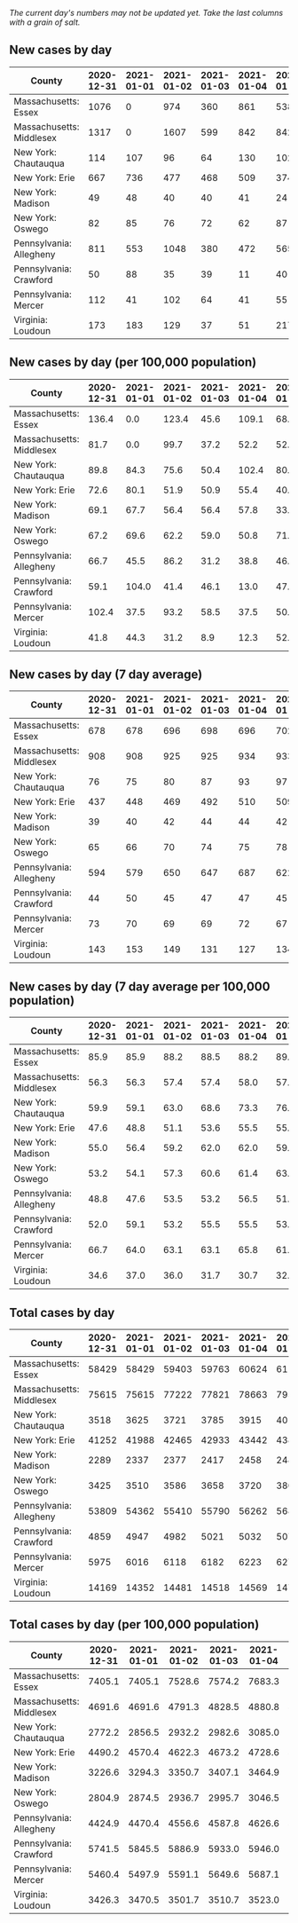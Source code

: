 _The current day's numbers may not be updated yet. Take the last columns with a grain of salt._
## New cases by day

| County | 2020-12-31 | 2021-01-01 | 2021-01-02 | 2021-01-03 | 2021-01-04 | 2021-01-05 | 2021-01-06 |
| --- | --- | --- | --- | --- | --- | --- | --- |
| Massachusetts: Essex | 1076 | 0 | 974 | 360 | 861 | 538 | 1110 |
| Massachusetts: Middlesex | 1317 | 0 | 1607 | 599 | 842 | 842 | 1307 |
| New York: Chautauqua | 114 | 107 | 96 | 64 | 130 | 102 | 109 |
| New York: Erie | 667 | 736 | 477 | 468 | 509 | 374 | 800 |
| New York: Madison | 49 | 48 | 40 | 40 | 41 | 24 | 71 |
| New York: Oswego | 82 | 85 | 76 | 72 | 62 | 87 | 84 |
| Pennsylvania: Allegheny | 811 | 553 | 1048 | 380 | 472 | 565 | 881 |
| Pennsylvania: Crawford | 50 | 88 | 35 | 39 | 11 | 40 | 46 |
| Pennsylvania: Mercer | 112 | 41 | 102 | 64 | 41 | 55 | 45 |
| Virginia: Loudoun | 173 | 183 | 129 | 37 | 51 | 217 | 187 |

## New cases by day (per 100,000 population)

| County | 2020-12-31 | 2021-01-01 | 2021-01-02 | 2021-01-03 | 2021-01-04 | 2021-01-05 | 2021-01-06 |
| --- | --- | --- | --- | --- | --- | --- | --- |
| Massachusetts: Essex | 136.4 | 0.0 | 123.4 | 45.6 | 109.1 | 68.2 | 140.7 |
| Massachusetts: Middlesex | 81.7 | 0.0 | 99.7 | 37.2 | 52.2 | 52.2 | 81.1 |
| New York: Chautauqua | 89.8 | 84.3 | 75.6 | 50.4 | 102.4 | 80.4 | 85.9 |
| New York: Erie | 72.6 | 80.1 | 51.9 | 50.9 | 55.4 | 40.7 | 87.1 |
| New York: Madison | 69.1 | 67.7 | 56.4 | 56.4 | 57.8 | 33.8 | 100.1 |
| New York: Oswego | 67.2 | 69.6 | 62.2 | 59.0 | 50.8 | 71.2 | 68.8 |
| Pennsylvania: Allegheny | 66.7 | 45.5 | 86.2 | 31.2 | 38.8 | 46.5 | 72.4 |
| Pennsylvania: Crawford | 59.1 | 104.0 | 41.4 | 46.1 | 13.0 | 47.3 | 54.4 |
| Pennsylvania: Mercer | 102.4 | 37.5 | 93.2 | 58.5 | 37.5 | 50.3 | 41.1 |
| Virginia: Loudoun | 41.8 | 44.3 | 31.2 | 8.9 | 12.3 | 52.5 | 45.2 |

## New cases by day (7 day average)

| County | 2020-12-31 | 2021-01-01 | 2021-01-02 | 2021-01-03 | 2021-01-04 | 2021-01-05 | 2021-01-06 |
| --- | --- | --- | --- | --- | --- | --- | --- |
| Massachusetts: Essex | 678 | 678 | 696 | 698 | 696 | 702 | 703 |
| Massachusetts: Middlesex | 908 | 908 | 925 | 925 | 934 | 933 | 931 |
| New York: Chautauqua | 76 | 75 | 80 | 87 | 93 | 97 | 103 |
| New York: Erie | 437 | 448 | 469 | 492 | 510 | 509 | 576 |
| New York: Madison | 39 | 40 | 42 | 44 | 44 | 42 | 45 |
| New York: Oswego | 65 | 66 | 70 | 74 | 75 | 78 | 78 |
| Pennsylvania: Allegheny | 594 | 579 | 650 | 647 | 687 | 622 | 673 |
| Pennsylvania: Crawford | 44 | 50 | 45 | 47 | 47 | 45 | 44 |
| Pennsylvania: Mercer | 73 | 70 | 69 | 69 | 72 | 67 | 66 |
| Virginia: Loudoun | 143 | 153 | 149 | 131 | 127 | 134 | 140 |

## New cases by day (7 day average per 100,000 population)

| County | 2020-12-31 | 2021-01-01 | 2021-01-02 | 2021-01-03 | 2021-01-04 | 2021-01-05 | 2021-01-06 |
| --- | --- | --- | --- | --- | --- | --- | --- |
| Massachusetts: Essex | 85.9 | 85.9 | 88.2 | 88.5 | 88.2 | 89.0 | 89.1 |
| Massachusetts: Middlesex | 56.3 | 56.3 | 57.4 | 57.4 | 58.0 | 57.9 | 57.8 |
| New York: Chautauqua | 59.9 | 59.1 | 63.0 | 68.6 | 73.3 | 76.4 | 81.2 |
| New York: Erie | 47.6 | 48.8 | 51.1 | 53.6 | 55.5 | 55.4 | 62.7 |
| New York: Madison | 55.0 | 56.4 | 59.2 | 62.0 | 62.0 | 59.2 | 63.4 |
| New York: Oswego | 53.2 | 54.1 | 57.3 | 60.6 | 61.4 | 63.9 | 63.9 |
| Pennsylvania: Allegheny | 48.8 | 47.6 | 53.5 | 53.2 | 56.5 | 51.1 | 55.3 |
| Pennsylvania: Crawford | 52.0 | 59.1 | 53.2 | 55.5 | 55.5 | 53.2 | 52.0 |
| Pennsylvania: Mercer | 66.7 | 64.0 | 63.1 | 63.1 | 65.8 | 61.2 | 60.3 |
| Virginia: Loudoun | 34.6 | 37.0 | 36.0 | 31.7 | 30.7 | 32.4 | 33.9 |

## Total cases by day

| County | 2020-12-31 | 2021-01-01 | 2021-01-02 | 2021-01-03 | 2021-01-04 | 2021-01-05 | 2021-01-06 |
| --- | --- | --- | --- | --- | --- | --- | --- |
| Massachusetts: Essex | 58429 | 58429 | 59403 | 59763 | 60624 | 61162 | 62272 |
| Massachusetts: Middlesex | 75615 | 75615 | 77222 | 77821 | 78663 | 79505 | 80812 |
| New York: Chautauqua | 3518 | 3625 | 3721 | 3785 | 3915 | 4017 | 4126 |
| New York: Erie | 41252 | 41988 | 42465 | 42933 | 43442 | 43816 | 44616 |
| New York: Madison | 2289 | 2337 | 2377 | 2417 | 2458 | 2482 | 2553 |
| New York: Oswego | 3425 | 3510 | 3586 | 3658 | 3720 | 3807 | 3891 |
| Pennsylvania: Allegheny | 53809 | 54362 | 55410 | 55790 | 56262 | 56827 | 57708 |
| Pennsylvania: Crawford | 4859 | 4947 | 4982 | 5021 | 5032 | 5072 | 5118 |
| Pennsylvania: Mercer | 5975 | 6016 | 6118 | 6182 | 6223 | 6278 | 6323 |
| Virginia: Loudoun | 14169 | 14352 | 14481 | 14518 | 14569 | 14786 | 14973 |

## Total cases by day (per 100,000 population)

| County | 2020-12-31 | 2021-01-01 | 2021-01-02 | 2021-01-03 | 2021-01-04 | 2021-01-05 | 2021-01-06 |
| --- | --- | --- | --- | --- | --- | --- | --- |
| Massachusetts: Essex | 7405.1 | 7405.1 | 7528.6 | 7574.2 | 7683.3 | 7751.5 | 7892.2 |
| Massachusetts: Middlesex | 4691.6 | 4691.6 | 4791.3 | 4828.5 | 4880.8 | 4933.0 | 5014.1 |
| New York: Chautauqua | 2772.2 | 2856.5 | 2932.2 | 2982.6 | 3085.0 | 3165.4 | 3251.3 |
| New York: Erie | 4490.2 | 4570.4 | 4622.3 | 4673.2 | 4728.6 | 4769.3 | 4856.4 |
| New York: Madison | 3226.6 | 3294.3 | 3350.7 | 3407.1 | 3464.9 | 3498.7 | 3598.8 |
| New York: Oswego | 2804.9 | 2874.5 | 2936.7 | 2995.7 | 3046.5 | 3117.7 | 3186.5 |
| Pennsylvania: Allegheny | 4424.9 | 4470.4 | 4556.6 | 4587.8 | 4626.6 | 4673.1 | 4745.5 |
| Pennsylvania: Crawford | 5741.5 | 5845.5 | 5886.9 | 5933.0 | 5946.0 | 5993.2 | 6047.6 |
| Pennsylvania: Mercer | 5460.4 | 5497.9 | 5591.1 | 5649.6 | 5687.1 | 5737.3 | 5778.4 |
| Virginia: Loudoun | 3426.3 | 3470.5 | 3501.7 | 3510.7 | 3523.0 | 3575.5 | 3620.7 |

